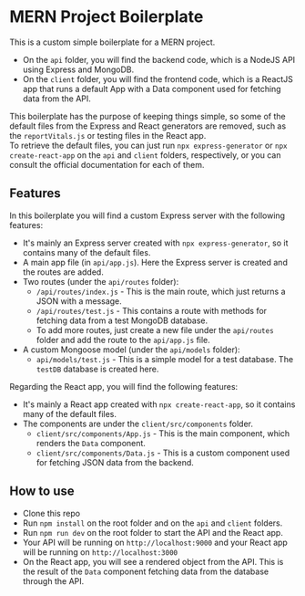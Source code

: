 # MERN Project Boilerplate
This is a custom simple boilerplate for a MERN project.

* On the `api` folder, you will find the backend code, which is a NodeJS API using Express and MongoDB.
* On the `client` folder, you will find the frontend code, which is a ReactJS app that runs a default App with a Data component used for fetching data from the API.

This boilerplate has the purpose of keeping things simple, so some of the default files from the Express and React generators are removed, such as the `reportVitals.js` or testing files in the React app.  
To retrieve the default files, you can just run `npx express-generator` or `npx create-react-app` on the `api` and `client` folders, respectively,
or you can consult the official documentation for each of them. 

## Features
In this boilerplate you will find a custom Express server with the following features:
* It's mainly an Express server created with `npx express-generator`, so it contains many of the default files.
* A main app file (in `api/app.js`). Here the Express server is created and the routes are added.
* Two routes (under the `api/routes` folder):
  * `/api/routes/index.js` - This is the main route, which just returns a JSON with a message.
  * `/api/routes/test.js` - This contains a route with methods for fetching data from a test MongoDB database.
  * To add more routes, just create a new file under the `api/routes` folder and add the route to the `api/app.js` file.
* A custom Mongoose model (under the `api/models` folder):
  * `api/models/test.js` - This is a simple model for a test database. The `testDB` database is created here.

Regarding the React app, you will find the following features:
* It's mainly a React app created with `npx create-react-app`, so it contains many of the default files.
* The components are under the `client/src/components` folder.
  * `client/src/components/App.js` - This is the main component, which renders the `Data` component.
  * `client/src/components/Data.js` - This is a custom component used for fetching JSON data from the backend. 

## How to use
* Clone this repo
* Run `npm install` on the root folder and on the `api` and `client` folders.
* Run `npm run dev` on the root folder to start the API and the React app.
* Your API will be running on `http://localhost:9000` and your React app will be running on `http://localhost:3000`
* On the React app, you will see a rendered object from the API. This is the result of the `Data` component fetching data from the database through the API.
